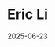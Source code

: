 ---
title: "Eric Li"
summary: "Diabolical Electical Engineer"
image: "/images/friends/eric.jpg"
badges: ["Electrical Engineer", "President of Penn Architects"]
links:
  - icon: "fab fa-github"
    url: "https://github.com/alice"
  - icon: "fas fa-linkedin"
    url: "https://www.linkedin.com/in/eric-li-eecs/"
date: 2025-06-23
---